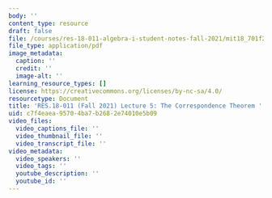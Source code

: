 ```yaml
---
body: ''
content_type: resource
draft: false
file: /courses/res-18-011-algebra-i-student-notes-fall-2021/mit18_701f21_lect5.pdf
file_type: application/pdf
image_metadata:
  caption: ''
  credit: ''
  image-alt: ''
learning_resource_types: []
license: https://creativecommons.org/licenses/by-nc-sa/4.0/
resourcetype: Document
title: 'RES.18-011 (Fall 2021) Lecture 5: The Correspondence Theorem '
uid: c7f4eaea-9570-4ba7-b268-2e74010e5b09
video_files:
  video_captions_file: ''
  video_thumbnail_file: ''
  video_transcript_file: ''
video_metadata:
  video_speakers: ''
  video_tags: ''
  youtube_description: ''
  youtube_id: ''
---
```

